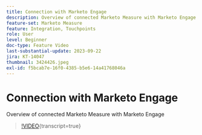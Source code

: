 ```yaml
---
title: Connection with Marketo Engage
description: Overview of connected Marketo Measure with Marketo Engage
feature-set: Marketo Measure
feature: Integration, Touchpoints
role: User
level: Beginner
doc-type: Feature Video
last-substantial-update: 2023-09-22
jira: KT-14047
thumbnail: 3424426.jpeg
exl-id: f5bcab7e-16f0-4385-b5e6-14a41768046a
---
```

# Connection with Marketo Engage

Overview of connected Marketo Measure with Marketo Engage

>[!VIDEO](https://video.tv.adobe.com/v/3424426/?learn=on){transcript=true}
